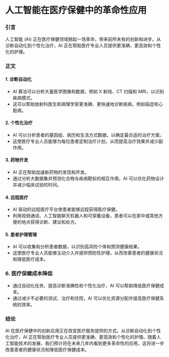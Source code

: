 # 人工智能在医疗保健中的革命性应用

### 引言

人工智能 (AI) 正在医疗保健领域掀起一场革命，带来前所未有的创新和进步。从诊断自动化到个性化治疗，AI 正在帮助医疗专业人员提供更准确、更高效和个性化的护理。

### 正文

#### 1. 诊断自动化

* AI 算法可以分析大量医学图像和数据，例如 X 射线、CT 扫描和 MRI，以识别疾病模式。
* 这可以帮助放射科医生和病理学家更准确、更快速地诊断疾病，例如癌症和心脏病。

#### 2. 个性化治疗

* AI 可以分析患者的基因组、病历和生活方式数据，以确定最合适的治疗方案。
* 这使医疗专业人员能够为每位患者定制治疗计划，从而提高治疗效果并减少副作用。

#### 3. 药物开发

* AI 正在帮助加速新药物的发现和开发。
* 通过分析大数据集并预测化合物与疾病靶标的相互作用，AI 可以优化药物设计并减少临床试验的时间。

#### 4. 远程医疗

* AI 驱动的远程医疗平台使患者能够远程获得医疗保健。
* 利用视频通话、人工智能聊天机器人和可穿戴设备，患者可以在家中或其他方便的地点获得诊断、建议和处方。

#### 5. 患者护理管理

* AI 可以收集和分析患者数据，以识别高风险个体和预测健康结果。
* 这使医疗专业人员能够主动介入并提供预防性护理，从而改善患者的健康状况和降低医疗成本。

### 6. 医疗保健成本降低

* 通过自动化任务、提高诊断准确性和个性化治疗，AI 可以帮助降低医疗保健成本。
* 通过减少不必要的测试、治疗和住院，AI 可以优化资源分配并提高医疗保健系统的效率。

### 结论

AI 在医疗保健中的创新应用正在改变医疗服务提供的方式。从诊断自动化到个性化治疗，AI 正在帮助医疗专业人员提供更准确、更高效和个性化的护理。随着人工智能技术的发展，我们预计将在未来几年内看到更多革命性的应用，这将进一步改善患者的健康状况和降低医疗保健成本。
